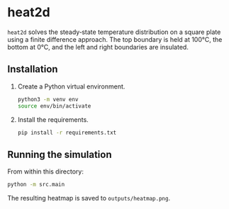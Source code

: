 # heat2d

`heat2d` solves the steady‑state temperature distribution on a square plate
using a finite difference approach. The top boundary is held at 100°C, the
bottom at 0°C, and the left and right boundaries are insulated.

## Installation
1. Create a Python virtual environment.
   ```bash
   python3 -m venv env
   source env/bin/activate
   ```
2. Install the requirements.
   ```bash
   pip install -r requirements.txt
   ```

## Running the simulation
From within this directory:
```bash
python -m src.main
```
The resulting heatmap is saved to `outputs/heatmap.png`.
